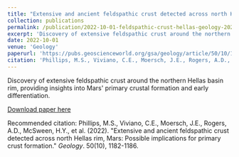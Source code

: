 ```yaml
---
title: "Extensive and ancient feldspathic crust detected across north Hellas rim, Mars: Possible implications for primary crust formation"
collection: publications
permalink: /publication/2022-10-01-feldspathic-crust-hellas-geology-2022
excerpt: 'Discovery of extensive feldspathic crust around the northern Hellas basin rim, providing insights into Mars&apos; primary crustal formation and early differentiation.'
date: 2022-10-01
venue: 'Geology'
paperurl: 'https://pubs.geoscienceworld.org/gsa/geology/article/50/10/1182/615121/Extensive-and-ancient-feldspathic-crust-detected'
citation: 'Phillips, M.S., Viviano, C.E., Moersch, J.E., Rogers, A.D., McSween, H.Y., et al. (2022). &quot;Extensive and ancient feldspathic crust detected across north Hellas rim, Mars: Possible implications for primary crust formation.&quot; <i>Geology</i>. 50(10), 1182-1186.'
---
```

Discovery of extensive feldspathic crust around the northern Hellas basin rim, providing insights into Mars' primary crustal formation and early differentiation.

[Download paper here](https://pubs.geoscienceworld.org/gsa/geology/article/50/10/1182/615121/Extensive-and-ancient-feldspathic-crust-detected)

Recommended citation: Phillips, M.S., Viviano, C.E., Moersch, J.E., Rogers, A.D., McSween, H.Y., et al. (2022). "Extensive and ancient feldspathic crust detected across north Hellas rim, Mars: Possible implications for primary crust formation." <i>Geology</i>. 50(10), 1182-1186.
